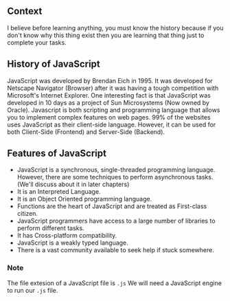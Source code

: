 ## Context
I believe before learning anything, you must know the history because if you don't know why this thing exist then you are learning that thing just to complete your tasks.

## History of JavaScript
JavaScript was developed by Brendan Eich in 1995. It was developed for Netscape Navigator (Browser) after it was having a tough competition with Microsoft's Internet Explorer. One interesting fact is that JavaScript was developed in 10 days as a project of Sun Microsystems (Now owned by Oracle). 
Javascript is both scripting and programming language that allows you to implement complex features on web pages. 99% of the websites uses JavaScript as their client-side language. However, it can be used for both Client-Side (Frontend) and Server-Side (Backend).

## Features of JavaScript
- JavaScript is a synchronous, single-threaded programming language. However, there are some techniques to perform asynchronous tasks. (We'll discuss about it in later chapters)
- It is an Interpreted Language.
- It is an Object Oriented programming language.
- Functions are the heart of JavaScript and are treated as First-class citizen.
- JavaScript programmers have access to a large number of libraries to perform different tasks.
- It has Cross-platform compatibility.
- JavaScript is a weakly typed language.
- There is a vast community available to seek help if stuck somewhere.


### Note
The file extesion of a JavaScript file is `.js`
We will need a JavaScript engine to run our `.js` file.
